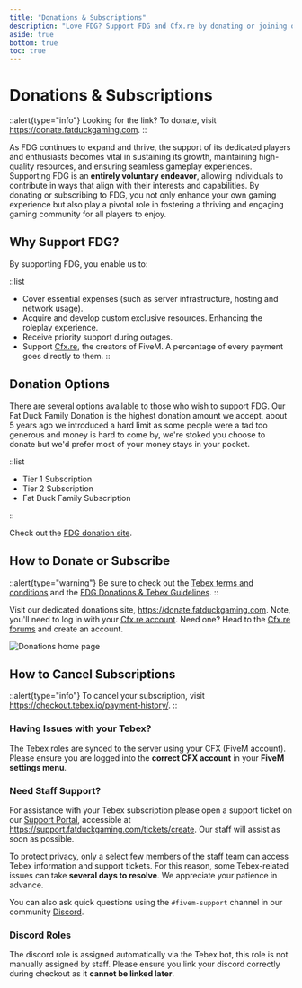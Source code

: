 ```yaml
---
title: "Donations & Subscriptions"
description: "Love FDG? Support FDG and Cfx.re by donating or joining our subscription program, powered by Tebex"
aside: true
bottom: true
toc: true
---
```


# Donations & Subscriptions

::alert{type="info"}
Looking for the link? To donate, visit https://donate.fatduckgaming.com.
::

As FDG continues to expand and thrive, the support of its dedicated players and enthusiasts becomes vital in sustaining its growth, maintaining high-quality resources, and ensuring seamless gameplay experiences. Supporting FDG is an **entirely voluntary endeavor**, allowing individuals to contribute in ways that align with their interests and capabilities. By donating or subscribing to FDG, you not only enhance your own gaming experience but also play a pivotal role in fostering a thriving and engaging gaming community for all players to enjoy.

## Why Support FDG?

By supporting FDG, you enable us to:

::list
- Cover essential expenses (such as server infrastructure, hosting and network usage).
- Acquire and develop custom exclusive resources. Enhancing the roleplay experience.
- Receive priority support during outages.
- Support [Cfx.re](https://cfx.re/), the creators of FiveM. A percentage of every payment goes directly to them.
::

## Donation Options

There are several options available to those who wish to support FDG. Our Fat Duck Family Donation is the highest donation amount we accept, about 5 years ago we introduced a hard limit as some people were a tad too generous and money is hard to come by, we're stoked you choose to donate but we'd prefer most of your money stays in your pocket.

::list
- Tier 1 Subscription
- Tier 2 Subscription
- Fat Duck Family Subscription

::

Check out the [FDG donation site](https://donate.fatduckgaming.com).

## How to Donate or Subscribe

::alert{type="warning"}
Be sure to check out the [Tebex terms and conditions](https://donate.fatduckgaming.com/terms/checkout) and the [FDG Donations & Tebex Guidelines](/server-docs/rules/service-guidelines).
::

Visit our dedicated donations site, https://donate.fatduckgaming.com. Note, you'll need to log in with your [Cfx.re account](https://forum.cfx.re/categories). Need one? Head to the [Cfx.re forums](https://forum.cfx.re/categories) and create an account.

![Donations home page](https://cdn.discordapp.com/attachments/565524491841568832/1123069203805655080/image.png)

## How to Cancel Subscriptions

::alert{type="info"}
To cancel your subscription, visit https://checkout.tebex.io/payment-history/.
::

### Having Issues with your Tebex?

The Tebex roles are synced to the server using your CFX (FiveM account). Please ensure you are logged into the **correct CFX account** in your **FiveM settings menu**.

### Need Staff Support?

For assistance with your Tebex subscription please open a support ticket on our [Support Portal](https://support.fatduckgaming.com/tickets/create), accessible at https://support.fatduckgaming.com/tickets/create. Our staff will assist as soon as possible. 

To protect privacy, only a select few members of the staff team can access Tebex information and support tickets. For this reason, some Tebex-related issues can take **several days to resolve**. We appreciate your patience in advance.

You can also ask quick questions using the `#fivem-support` channel in our community [Discord](https://discord.gg/fatduckgaming).

### Discord Roles

The discord role is assigned automatically via the Tebex bot, this role is not manually assigned by staff. Please ensure you link your discord correctly during checkout as it **cannot be linked later**.


